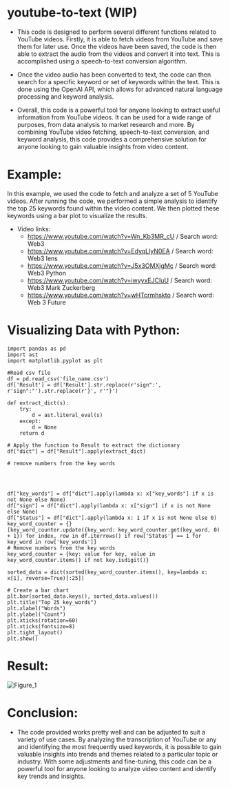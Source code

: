 # youtube-to-text (WIP)

* This code is designed to perform several different functions related to YouTube videos. Firstly, it is able to fetch videos from YouTube and save them for later use. Once the videos have been saved, the code is then able to extract the audio from the videos and convert it into text. This is accomplished using a speech-to-text conversion algorithm.

* Once the video audio has been converted to text, the code can then search for a specific keyword or set of keywords within the text. This is done using the OpenAI API, which allows for advanced natural language processing and keyword analysis.

* Overall, this code is a powerful tool for anyone looking to extract useful information from YouTube videos. It can be used for a wide range of purposes, from data analysis to market research and more. By combining YouTube video fetching, speech-to-text conversion, and keyword analysis, this code provides a comprehensive solution for anyone looking to gain valuable insights from video content.


# Example:

In this example, we used the code to fetch and analyze a set of 5 YouTube videos. After running the code, we performed a simple analysis to identify the top 25 keywords found within the video content. We then plotted these keywords using a bar plot to visualize the results.

* Video links:
  * https://www.youtube.com/watch?v=Wn_Kb3MR_cU / Search word: Web3
  * https://www.youtube.com/watch?v=EdyqLlyN0EA / Search word: Web3 lens
  * https://www.youtube.com/watch?v=J5x3OMXjgMc / Search word: Web3 Python
  * https://www.youtube.com/watch?v=iwyyxEJCIuU / Search word: Web3 Mark Zuckerberg
  * https://www.youtube.com/watch?v=wHTcrmhskto / Search word: Web 3 Future



# Visualizing Data with Python:
```
import pandas as pd
import ast
import matplotlib.pyplot as plt

#Read csv file
df = pd.read_csv('file_name.csv')
df['Result'] = df['Result'].str.replace(r'sign":', r'sign":"').str.replace(r'}', r'"}')

def extract_dict(s):
    try:
        d = ast.literal_eval(s)
    except:
        d = None
    return d

# Apply the function to Result to extract the dictionary
df["dict"] = df["Result"].apply(extract_dict)

# remove numbers from the key words




df["key_words"] = df["dict"].apply(lambda x: x["key_words"] if x is not None else None)
df["sign"] = df["dict"].apply(lambda x: x["sign"] if x is not None else None)
df["Status"] = df["dict"].apply(lambda x: 1 if x is not None else 0)
key_word_counter = {}
[key_word_counter.update({key_word: key_word_counter.get(key_word, 0) + 1}) for index, row in df.iterrows() if row['Status'] == 1 for key_word in row['key_words']]
# Remove numbers from the key words
key_word_counter = {key: value for key, value in key_word_counter.items() if not key.isdigit()}

sorted_data = dict(sorted(key_word_counter.items(), key=lambda x: x[1], reverse=True)[:25])

# Create a bar chart
plt.bar(sorted_data.keys(), sorted_data.values())
plt.title("Top 25 key_words")
plt.xlabel("Words")
plt.ylabel("Count")
plt.xticks(rotation=60)
plt.xticks(fontsize=8)
plt.tight_layout()
plt.show()

```

# Result:

![Figure_1](https://user-images.githubusercontent.com/71639133/222538135-36ed2e6d-6e00-483d-b02f-4a240c9f253d.png)

# Conclusion:
 * The code provided works pretty well and can be adjusted to suit a variety of use cases. By analyzing the transcription of YouTube or any and identifying the most frequently used keywords, it is possible to gain valuable insights into trends and themes related to a particular topic or industry. With some adjustments and fine-tuning, this code can be a powerful tool for anyone looking to analyze video content and identify key trends and insights.
